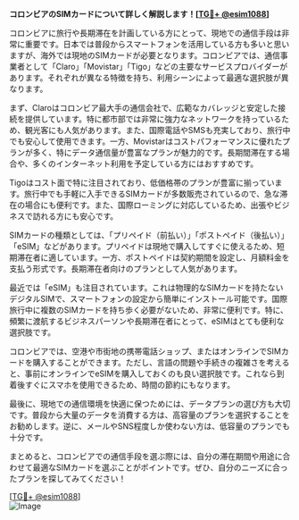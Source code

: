 **コロンビアのSIMカードについて詳しく解説します！[[TG💪+ @esim1088](https://t.me/s/esim1088)]**

コロンビアに旅行や長期滞在を計画している方にとって、現地での通信手段は非常に重要です。日本では普段からスマートフォンを活用している方も多いと思いますが、海外では現地のSIMカードが必要となります。コロンビアでは、通信事業者として「Claro」「Movistar」「Tigo」などの主要なサービスプロバイダーがあります。それぞれが異なる特徴を持ち、利用シーンによって最適な選択肢が異なります。

まず、Claroはコロンビア最大手の通信会社で、広範なカバレッジと安定した接続を提供しています。特に都市部では非常に強力なネットワークを持っているため、観光客にも人気があります。また、国際電話やSMSも充実しており、旅行中でも安心して使用できます。一方、Movistarはコストパフォーマンスに優れたプランが多く、特にデータ通信量が豊富なプランが魅力的です。長期間滞在する場合や、多くのインターネット利用を予定している方にはおすすめです。

Tigoはコスト面で特に注目されており、低価格帯のプランが豊富に揃っています。旅行中でも手軽に入手できるSIMカードが多数販売されているので、急な滞在の場合にも便利です。また、国際ローミングに対応しているため、出張やビジネスで訪れる方にも安心です。

SIMカードの種類としては、「プリペイド（前払い）」「ポストペイド（後払い）」「eSIM」などがあります。プリペイドは現地で購入してすぐに使えるため、短期滞在者に適しています。一方、ポストペイドは契約期間を設定し、月額料金を支払う形式です。長期滞在者向けのプランとして人気があります。

最近では「eSIM」も注目されています。これは物理的なSIMカードを持たないデジタルSIMで、スマートフォンの設定から簡単にインストール可能です。国際旅行中に複数のSIMカードを持ち歩く必要がないため、非常に便利です。特に、頻繁に渡航するビジネスパーソンや長期滞在者にとって、eSIMはとても便利な選択肢です。

コロンビアでは、空港や市街地の携帯電話ショップ、またはオンラインでSIMカードを購入することができます。ただし、言語の問題や手続きの複雑さを考えると、事前にオンラインでeSIMを購入しておくのも良い選択肢です。これなら到着後すぐにスマホを使用できるため、時間の節約にもなります。

最後に、現地での通信環境を快適に保つためには、データプランの選び方も大切です。普段から大量のデータを消費する方は、高容量のプランを選択することをお勧めします。逆に、メールやSNS程度しか使わない方は、低容量のプランでも十分です。

まとめると、コロンビアでの通信手段を選ぶ際には、自分の滞在期間や用途に合わせて最適なSIMカードを選ぶことがポイントです。ぜひ、自分のニーズに合ったプランを探してみてください！

[[TG💪+ @esim1088](https://t.me/s/esim1088)]  
![Image](https://i.postimg.cc/Y0z9fWf4/image.png)